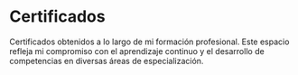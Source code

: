 # Certificados
Certificados obtenidos a lo largo de mi formación profesional. Este espacio refleja mi compromiso con el aprendizaje continuo y el desarrollo de competencias en diversas áreas de especialización.
